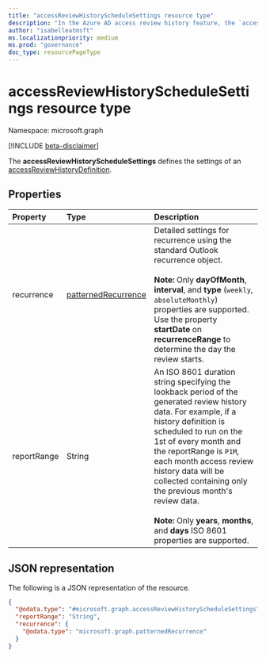 ```yaml
---
title: "accessReviewHistoryScheduleSettings resource type"
description: "In the Azure AD access review history feature, the `accessReviewHistoryScheduleSettings` represents the settings associated with an access review history definition series."
author: "isabelleatmsft"
ms.localizationpriority: medium
ms.prod: "governance"
doc_type: resourcePageType
---
```


# accessReviewHistoryScheduleSettings resource type

Namespace: microsoft.graph

[!INCLUDE [beta-disclaimer](../../includes/beta-disclaimer.md)]

The **accessReviewHistoryScheduleSettings** defines the settings of an [accessReviewHistoryDefinition](accessreviewhistorydefinition.md).

## Properties

|Property|Type|Description|
|:---|:---|:---|
| recurrence|[patternedRecurrence](patternedrecurrence.md) | Detailed settings for recurrence using the standard Outlook recurrence object. <br/><br/>**Note:** Only **dayOfMonth**, **interval**, and **type** (`weekly`, `absoluteMonthly`) properties are supported. Use the property **startDate** on **recurrenceRange** to determine the day the review starts. |
|reportRange|String|An ISO 8601 duration string specifying the lookback period of the generated review history data. For example, if a history definition is scheduled to run on the 1st of every month and the reportRange is `P1M`, each month access review history data will be collected containing only the previous month's review data. <br/><br/>**Note:** Only **years**, **months**, and **days** ISO 8601 properties are supported.|

## JSON representation

The following is a JSON representation of the resource.
<!-- {
  "blockType": "resource",
  "@odata.type": "microsoft.graph.accessReviewHistoryScheduleSettings"
}
-->

``` json
{
  "@odata.type": "#microsoft.graph.accessReviewHistoryScheduleSettings",
  "reportRange": "String",
  "recurrence": {
    "@odata.type": "microsoft.graph.patternedRecurrence"
  }
}
```
